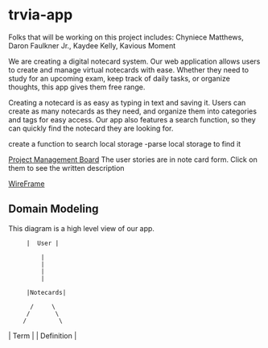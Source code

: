 # trvia-app

Folks that will be working on this project includes: Chyniece Matthews, Daron Faulkner Jr., Kaydee Kelly, Kavious Moment

We are creating a digital notecard system. Our web application allows users to create and manage virtual notecards with ease. Whether they need to study for an upcoming exam, keep track of daily tasks, or organize thoughts, this app gives them free range.

Creating a notecard is as easy as typing in text and saving it. Users can create as many notecards as they need, and organize them into categories and tags for easy access. Our app also features a search function, so they can quickly find the notecard they are looking for.



create a function to search local storage 
-parse local storage to find it 


[Project Management Board](https://trello.com/w/mindgco/account) The user stories are in note card form. Click on them to see the written description

[WireFrame](/MindGym-Trivia_Wireframe.png) 

## Domain Modeling
This diagram is a high level view of our app.
     
         |  User |
         
             |
             |
             |
             |
         
         |Notecards|
         
          /     \
         /       \
        /         \

|  Term | |    Definition    |
 

